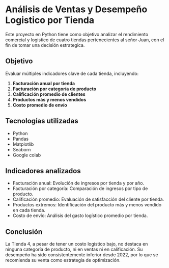 # Análisis de Ventas y Desempeño Logistico por Tienda

Este proyecto en Python tiene como objetivo analizar el rendimiento comercial y logistico de cuatro tiendas pertenecientes al señor Juan, con el fin de tomar una decisión estrategica.

## Objetivo

Evaluar múltiples indicadores clave de cada tienda, incluyendo:

1. **Facturación anual por tienda**
2. **Facturación por categoría de producto**
3. **Calificación promedio de clientes**
4. **Productos más y menos vendidos**
5. **Costo promedio de envío**

## Tecnologías utilizadas

- Python 
- Pandas 
- Matplotlib
- Seaborn
- Google colab

## Indicadores analizados

* Facturación anual: Evolución de ingresos por tienda y por año.
* Facturación por categoría: Comparación de ingresos por tipo de producto.
* Calificación promedio: Evaluación de satisfacción del cliente por tienda.
* Productos extremos: Identificación del producto más y menos vendido en cada tienda.
* Costo de envío: Análisis del gasto logístico promedio por tienda.

## Conclusión

La Tienda 4, a pesar de tener un costo logístico bajo, no destaca en ninguna categoría de producto, ni en ventas ni en calificación. Su desempeño ha sido consistentemente inferior desde 2022, por lo que se recomienda su venta como estrategia de optimización.
